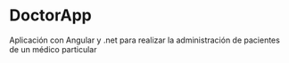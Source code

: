 # DoctorApp
Aplicación con Angular y .net para realizar la administración de pacientes de un médico particular
